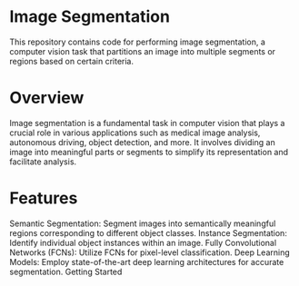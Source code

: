 # Image Segmentation
This repository contains code for performing image segmentation, a computer vision task that partitions an image into multiple segments or regions based on certain criteria.

# Overview
Image segmentation is a fundamental task in computer vision that plays a crucial role in various applications such as medical image analysis, autonomous driving, object detection, and more. It involves dividing an image into meaningful parts or segments to simplify its representation and facilitate analysis.

# Features
Semantic Segmentation: Segment images into semantically meaningful regions corresponding to different object classes.
Instance Segmentation: Identify individual object instances within an image.
Fully Convolutional Networks (FCNs): Utilize FCNs for pixel-level classification.
Deep Learning Models: Employ state-of-the-art deep learning architectures for accurate segmentation.
Getting Started

